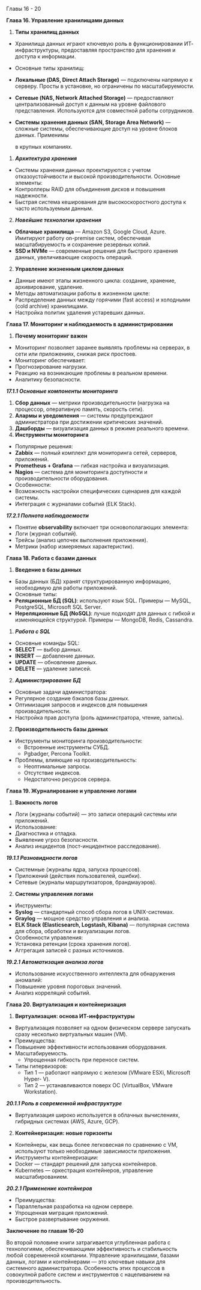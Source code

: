 ﻿Главы 16 - 20 

**Глава 16. Управление хранилищами данных** 

1. **Типы хранилищ данных** 
- Хранилища данных играют ключевую роль в функционировании ИТ- инфраструктуры, предоставляя пространство для хранения и доступа к информации. 
- Основные типы хранилищ: 
- **Локальные (DAS, Direct Attach Storage)** — подключены напрямую к серверу. Просты в установке, но ограничены по масштабируемости. 
- **Сетевые (NAS, Network Attached Storage)** — предоставляют централизованный доступ к данным на уровне файлового представления. Используются для совместной работы сотрудников. 
- **Системы хранения данных (SAN, Storage Area Network)** — сложные системы, обеспечивающие доступ на уровне блоков данных. Применимы 

  в крупных компаниях. 

1. ***Архитектура хранения*** 
- Системы хранения данных проектируются с учетом отказоустойчивости и высокой производительности. Основные элементы: 
- Контроллеры RAID для объединения дисков и повышения надежности. 
- Быстрая система кеширования для высокоскоростного доступа к часто используемым данным. 
2. ***Новейшие технологии хранения*** 
- **Облачные хранилища** — Amazon S3, Google Cloud, Azure. Имитируют работу on-premise систем, обеспечивая масштабируемость и сохранение резервных копий. 
- **SSD и NVMe** — современные решения для быстрого хранения данных, увеличивающие скорость операций. 
2. **Управление жизненным циклом данных** 
- Данные имеют этапы жизненного цикла: создание, хранение, архивирование, удаление. 
- Методы автоматизации работы в жизненном цикле: 
- Распределение данных между горячими (fast access) и холодными (cold archive) хранилищами. 
- Настройка политик удаления устаревших данных. 

**Глава 17. Мониторинг и наблюдаемость в администрировании** 

1. **Почему мониторинг важен** 
- Мониторинг позволяет заранее выявлять проблемы на серверах, в сети или приложениях, снижая риск простоев. 
- Мониторинг обеспечивает: 
- Прогнозирование нагрузки. 
- Реакцию на возникающие проблемы в реальном времени. 
- Аналитику безопасности. 

***17.1.1 Основные компоненты мониторинга*** 

1. **Сбор данных** — метрики производительности (нагрузка на процессор, оперативную память, скорость сети). 
1. **Алармы и уведомления** — системы предупреждают администратора при достижении критических значений. 
1. **Дашборды** — визуализация данных в режиме реального времени. 
2. **Инструменты мониторинга** 
- Популярные решения: 
- **Zabbix** — полный комплект для мониторинга сетей, серверов, приложений. 
- **Prometheus + Grafana** — гибкая настройка и визуализация. 
- **Nagios** — система для мониторинга доступности и производительности оборудования. 
- Особенности: 
- Возможность настройки специфических сценариев для каждой системы. 
- Интеграция с журналами событий (ELK Stack). 

***17.2.1 Полнота наблюдаемости*** 

- Понятие **observability** включает три основополагающих элемента: 
- Логи (журнал событий). 
- Трейсы (анализ цепочек выполнения приложения). 
- Метрики (набор измеряемых характеристик). 

**Глава 18. Работа с базами данных** 

1. **Введение в базы данных** 
- Базы данных (БД) хранят структурированную информацию, необходимую для работы приложений. 
- Основные типы: 
- **Реляционные БД (SQL)**: используют язык SQL. Примеры — MySQL, PostgreSQL, Microsoft SQL Server. 
- **Нереляционные БД (NoSQL)**: лучше подходят для данных с гибкой и изменяющейся структурой. Примеры — MongoDB, Redis, Cassandra. 
1. ***Работа с SQL*** 
- Основные команды SQL: 
- **SELECT** — выбор данных. 
- **INSERT** — добавление данных. 
- **UPDATE** — обновление данных. 
- **DELETE** — удаление записей. 
2. ***Администрирование БД*** 
- Основные задачи администратора: 
- Регулярное создание бэкапов базы данных. 
- Оптимизация запросов и индексов для повышения производительности. 
- Настройка прав доступа (роль администратора, чтение, запись). 
2. **Производительность базы данных** 
- Инструменты мониторинга производительности: 
  - Встроенные инструменты СУБД. 
  - Pgbadger, Percona Toolkit. 
- Проблемы, влияющие на производительность: 
  - Неоптимальные запросы. 
  - Отсутствие индексов. 
  - Недостаточно ресурсов сервера. 

**Глава 19. Журналирование и управление логами** 

1. **Важность логов** 
- Логи (журналы событий) — это записи операций системы или приложений. 
- Использование: 
- Диагностика и отладка. 
- Выявление угроз безопасности. 
- Анализ инцидентов (пост-инцидентное расследование). 

***19.1.1 Разновидности логов*** 

- Системные (журналы ядра, запуска процессов). 
- Приложений (действия пользователей, ошибки). 
- Сетевые (журналы маршрутизаторов, брандмауэров). 
2. **Системы управления логами** 
- Инструменты: 
- **Syslog** — стандартный способ сбора логов в UNIX-системах. 
- **Graylog** — мощное средство управления и анализа. 
- **ELK Stack (Elasticsearch, Logstash, Kibana)** — популярная система для сбора, обработки и визуализации логов. 
- Особенности управления: 
- Установка ретенции (срока хранения логов). 
- Аггрегация записей с разных источников. 

***19.2.1 Автоматизация анализа логов*** 

- Использование искусственного интеллекта для обнаружения аномалий: 
- Повышение уровня пороговых значений. 
- Анализ корреляций событий. 

**Глава 20. Виртуализация и контейнеризация** 

1. **Виртуализация: основа ИТ-инфраструктуры** 
- Виртуализация позволяет на одном физическом сервере запускать сразу несколько виртуальных машин (VM). 
- Преимущества: 
- Повышение эффективности использования оборудования. 
- Масштабируемость. 
  - Упрощенная гибкость при переносе систем. 
- Типы гипервизоров: 
  - Тип 1 — работают напрямую с железом (VMware ESXi, Microsoft Hyper- V). 
  - Тип 2 — устанавливаются поверх ОС (VirtualBox, VMware Workstation). 

***20.1.1 Роль в современной инфраструктуре*** 

- Виртуализация широко используется в облачных вычислениях, гибридных системах (AWS, Azure, GCP). 
2. **Контейнеризация: новые горизонты** 
- Контейнеры, как вещь более легковесная по сравнению с VM, используют только необходимые зависимости приложения. 
- Инструменты контейнеризации: 
- Docker — стандарт решений для запуска контейнеров. 
- Kubernetes — оркестрация контейнеров, управление масштабированием. 

***20.2.1 Применение контейнеров*** 

- Преимущества: 
- Параллельная разработка на одном сервере. 
- Упрощенная миграция приложений. 
- Быстрое развертывание окружения. 

**Заключение по главам 16–20** 

Во второй половине книги затрагивается углубленная работа с технологиями, обеспечивающими эффективность и стабильность любой современной компании. Управление хранилищами, базами данных, логами и контейнерами — это ключевые навыки для системного администратора. Особенность этих процессов в совокупной работе систем и инструментов с нацеливанием на производительность.  
